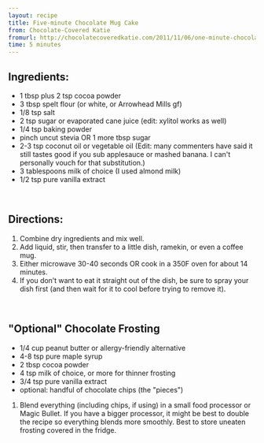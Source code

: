 ```yaml
---
layout: recipe
title: Five-minute Chocolate Mug Cake
from: Chocolate-Covered Katie
fromurl: http://chocolatecoveredkatie.com/2011/11/06/one-minute-chocolate-cake/
time: 5 minutes
---
```


Ingredients:
------------

* 1 tbsp plus 2 tsp cocoa powder
* 3 tbsp spelt flour (or white, or Arrowhead Mills gf)
* 1/8 tsp salt
* 2 tsp sugar or evaporated cane juice (edit: xylitol works as well)
* 1/4 tsp baking powder
* pinch uncut stevia OR 1 more tbsp sugar
* 2-3 tsp coconut oil or vegetable oil (Edit: many commenters have said it still tastes good if you sub applesauce or mashed banana. I can't personally vouch for that substitution.)
* 3 tablespoons milk of choice (I used almond milk)
* 1/2 tsp pure vanilla extract

<br>

Directions:
-----------

1. Combine dry ingredients and mix well. 
2. Add liquid, stir, then transfer to a little dish, ramekin, or even a coffee mug. 
3. Either microwave 30-40 seconds OR cook in a 350F oven for about 14 minutes. 
4. If you don’t want to eat it straight out of the dish, be sure to spray your dish first (and then wait for it to cool before trying to remove it). 

<br>

"Optional" Chocolate Frosting
-----------------------------

* 1/4 cup peanut butter or allergy-friendly alternative
* 4-8 tsp pure maple syrup 
* 2 tbsp cocoa powder
* 4 tsp milk of choice, or more for thinner frosting
* 3/4 tsp pure vanilla extract
* optional: handful of chocolate chips (the "pieces")

1. Blend everything (including chips, if using) in a small food processor or Magic Bullet. If you have a bigger processor, it might be best to double the recipe so everything blends more smoothly. Best to store uneaten frosting covered in the fridge. 
